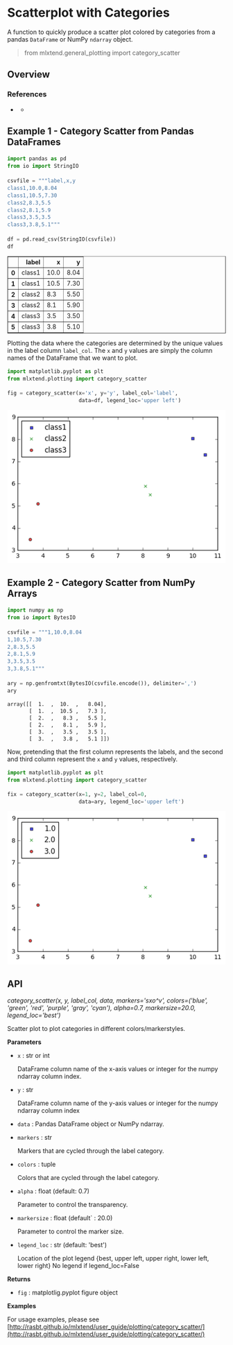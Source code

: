 # Scatterplot with Categories

A function to quickly produce a scatter plot colored by categories from a pandas `DataFrame` or NumPy `ndarray` object.

> from mlxtend.general_plotting import category_scatter

## Overview

### References

- -

## Example 1 - Category Scatter from Pandas DataFrames


```python
import pandas as pd
from io import StringIO

csvfile = """label,x,y
class1,10.0,8.04
class1,10.5,7.30
class2,8.3,5.5
class2,8.1,5.9
class3,3.5,3.5
class3,3.8,5.1"""

df = pd.read_csv(StringIO(csvfile))
df
```




<div>
<table border="1" class="dataframe">
  <thead>
    <tr style="text-align: right;">
      <th></th>
      <th>label</th>
      <th>x</th>
      <th>y</th>
    </tr>
  </thead>
  <tbody>
    <tr>
      <th>0</th>
      <td>class1</td>
      <td>10.0</td>
      <td>8.04</td>
    </tr>
    <tr>
      <th>1</th>
      <td>class1</td>
      <td>10.5</td>
      <td>7.30</td>
    </tr>
    <tr>
      <th>2</th>
      <td>class2</td>
      <td>8.3</td>
      <td>5.50</td>
    </tr>
    <tr>
      <th>3</th>
      <td>class2</td>
      <td>8.1</td>
      <td>5.90</td>
    </tr>
    <tr>
      <th>4</th>
      <td>class3</td>
      <td>3.5</td>
      <td>3.50</td>
    </tr>
    <tr>
      <th>5</th>
      <td>class3</td>
      <td>3.8</td>
      <td>5.10</td>
    </tr>
  </tbody>
</table>
</div>



Plotting the data where the categories are determined by the unique values in the label column `label_col`. The `x` and `y` values are simply the column names of the DataFrame that we want to plot.


```python
import matplotlib.pyplot as plt
from mlxtend.plotting import category_scatter

fig = category_scatter(x='x', y='y', label_col='label', 
                       data=df, legend_loc='upper left')
```


![png](category_scatter_files/category_scatter_9_0.png)


## Example 2 - Category Scatter from NumPy Arrays


```python
import numpy as np
from io import BytesIO

csvfile = """1,10.0,8.04
1,10.5,7.30
2,8.3,5.5
2,8.1,5.9
3,3.5,3.5
3,3.8,5.1"""

ary = np.genfromtxt(BytesIO(csvfile.encode()), delimiter=',')
ary
```




    array([[  1.  ,  10.  ,   8.04],
           [  1.  ,  10.5 ,   7.3 ],
           [  2.  ,   8.3 ,   5.5 ],
           [  2.  ,   8.1 ,   5.9 ],
           [  3.  ,   3.5 ,   3.5 ],
           [  3.  ,   3.8 ,   5.1 ]])



Now, pretending that the first column represents the labels, and the second and third column represent the `x` and `y` values, respectively.


```python
import matplotlib.pyplot as plt
from mlxtend.plotting import category_scatter

fix = category_scatter(x=1, y=2, label_col=0, 
                       data=ary, legend_loc='upper left')
```


![png](category_scatter_files/category_scatter_13_0.png)


## API


*category_scatter(x, y, label_col, data, markers='sxo^v', colors=('blue', 'green', 'red', 'purple', 'gray', 'cyan'), alpha=0.7, markersize=20.0, legend_loc='best')*

Scatter plot to plot categories in different colors/markerstyles.

**Parameters**

- `x` : str or int

    DataFrame column name of the x-axis values or
    integer for the numpy ndarray column index.

- `y` : str

    DataFrame column name of the y-axis values or
    integer for the numpy ndarray column index

- `data` : Pandas DataFrame object or NumPy ndarray.


- `markers` : str

    Markers that are cycled through the label category.

- `colors` : tuple

    Colors that are cycled through the label category.

- `alpha` : float (default: 0.7)

    Parameter to control the transparency.

- `markersize` : float (default` : 20.0)

    Parameter to control the marker size.

- `legend_loc` : str (default: 'best')

    Location of the plot legend
    {best, upper left, upper right, lower left, lower right}
    No legend if legend_loc=False

**Returns**

- `fig` : matplotlig.pyplot figure object


**Examples**

For usage examples, please see
    [http://rasbt.github.io/mlxtend/user_guide/plotting/category_scatter/](http://rasbt.github.io/mlxtend/user_guide/plotting/category_scatter/)


